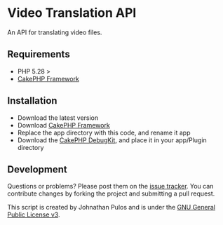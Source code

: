 Video Translation API
=====================

An API for translating video files.

Requirements
------------

* PHP 5.28 >
* [CakePHP Framework](http://cakephp.org)

Installation
------------

* Download the latest version
* Download [CakePHP Framework](http://cakephp.org)
* Replace the app directory with this code, and rename it app
* Download the [CakePHP DebugKit](https://github.com/cakephp/debug_kit), and place it in your app/Plugin directory

Development
-----------

Questions or problems? Please post them on the [issue tracker](). You can contribute changes by forking the project and submitting a pull request.

This script is created by Johnathan Pulos and is under the [GNU General Public License v3](http://www.gnu.org/licenses/gpl-3.0-standalone.html).